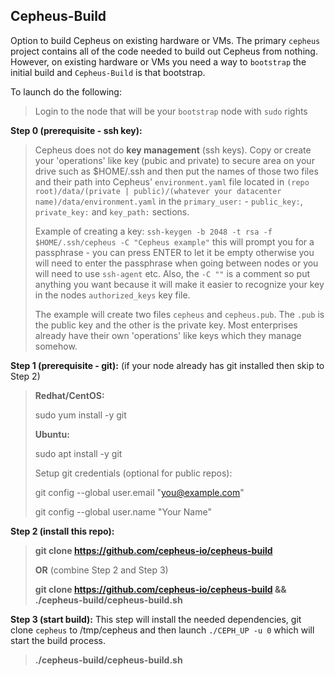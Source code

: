 ## Cepheus-Build

Option to build Cepheus on existing hardware or VMs. The primary `cepheus` project contains all of the code needed to build out Cepheus from nothing. However, on existing hardware or VMs you need a way to `bootstrap` the initial build and `Cepheus-Build` is that bootstrap.

To launch do the following:

>Login to the node that will be your `bootstrap` node with `sudo` rights

**Step 0 (prerequisite - ssh key):**

>Cepheus does not do **key management** (ssh keys). Copy or create your 'operations' like key (pubic and private) to secure area on your drive such as $HOME/.ssh and then put the names of those two files and their path into Cepheus' `environment.yaml` file located in `(repo root)/data/(private | public)/(whatever your datacenter name)/data/environment.yaml` in the `primary_user:` - `public_key:`, `private_key:` and `key_path:` sections.
>
>Example of creating a key: `ssh-keygen -b 2048 -t rsa -f $HOME/.ssh/cepheus -C "Cepheus example"` this will prompt you for a passphrase - you can press ENTER to let it be empty otherwise you will need to enter the passphrase when going between nodes or you will need to use `ssh-agent` etc. Also, the `-C ""` is a comment so put anything you want because it will make it easier to recognize your key in the nodes `authorized_keys` key file.
>
>The example will create two files `cepheus` and `cepheus.pub`. The `.pub` is the public key and the other is the private key. Most enterprises already have their own 'operations' like keys which they manage somehow.

**Step 1 (prerequisite - git):** (if your node already has git installed then skip to Step 2)

>**Redhat/CentOS:**
>
>sudo yum install -y git
>
>
>**Ubuntu:**
>
>sudo apt install -y git
>
>Setup git credentials (optional for public repos):
>
>git config --global user.email "you@example.com"
>
>git config --global user.name "Your Name"

**Step 2 (install this repo):**

>**git clone https://github.com/cepheus-io/cepheus-build**
>
> **OR** (combine Step 2 and Step 3)
>
>**git clone https://github.com/cepheus-io/cepheus-build && ./cepheus-build/cepheus-build.sh**

**Step 3 (start build):**
This step will install the needed dependencies, git clone `cepheus` to /tmp/cepheus and then launch `./CEPH_UP -u 0` which will start the build process.

>**./cepheus-build/cepheus-build.sh**
